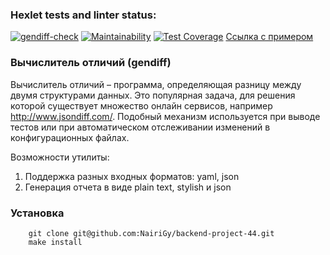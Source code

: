 ### Hexlet tests and linter status:
[![gendiff-check](https://github.com/NairiGy/backend-project-46/actions/workflows/gendiff-check.yml/badge.svg)](https://github.com/NairiGy/backend-project-46/actions/workflows/gendiff-check.yml)
[![Maintainability](https://api.codeclimate.com/v1/badges/15a61948ce22767b567b/maintainability)](https://codeclimate.com/github/NairiGy/backend-project-46/maintainability)
[![Test Coverage](https://api.codeclimate.com/v1/badges/15a61948ce22767b567b/test_coverage)](https://codeclimate.com/github/NairiGy/backend-project-46/test_coverage)
[Ссылка с примером](https://asciinema.org/a/q5TA2ci0SRLpr0BMsaToybOxq)


### Вычислитель отличий (gendiff)

Вычислитель отличий – программа, определяющая разницу между двумя структурами данных. Это популярная задача, для решения которой существует множество онлайн сервисов, например http://www.jsondiff.com/. Подобный механизм используется при выводе тестов или при автоматическом отслеживании изменений в конфигурационных файлах.

Возможности утилиты:

1. Поддержка разных входных форматов: yaml, json
2. Генерация отчета в виде plain text, stylish и json

### Установка

        git clone git@github.com:NairiGy/backend-project-44.git
        make install